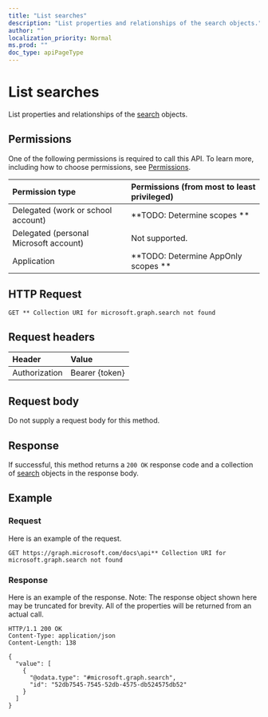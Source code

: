 ```yaml
---
title: "List searches"
description: "List properties and relationships of the search objects."
author: ""
localization_priority: Normal
ms.prod: ""
doc_type: apiPageType
---
```


# List searches

List properties and relationships of the [search](../resources/search.md) objects.

## Permissions
One of the following permissions is required to call this API. To learn more, including how to choose permissions, see [Permissions](/concepts/permissions-reference.md).

|Permission type|Permissions (from most to least privileged)|
|:---|:---|
|Delegated (work or school account)|**TODO: Determine scopes **|
|Delegated (personal Microsoft account)|Not supported.|
|Application|**TODO: Determine AppOnly scopes **|

## HTTP Request
<!-- {
  "blockType": "ignored"
}
-->
``` http
GET ** Collection URI for microsoft.graph.search not found
```

## Request headers
|Header|Value|
|:---|:---|
|Authorization|Bearer {token}|

## Request body
Do not supply a request body for this method.

## Response
If successful, this method returns a `200 OK` response code and a collection of [search](../resources/search.md) objects in the response body.

## Example

### Request
Here is an example of the request.
<!-- {
  "blockType": "request",
  "name": "get_search"
}
-->
``` http
GET https://graph.microsoft.com/docs\api** Collection URI for microsoft.graph.search not found
```

### Response
Here is an example of the response. Note: The response object shown here may be truncated for brevity. All of the properties will be returned from an actual call.
<!-- {
  "blockType": "response",
  "truncated": true,
  "@odata.type": "collection(microsoft.graph.search)"
}
-->
``` http
HTTP/1.1 200 OK
Content-Type: application/json
Content-Length: 138

{
  "value": [
    {
      "@odata.type": "#microsoft.graph.search",
      "id": "52db7545-7545-52db-4575-db524575db52"
    }
  ]
}
```

